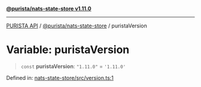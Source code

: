 [**@purista/nats-state-store v1.11.0**](../README.md)

***

[PURISTA API](../../../packages.md) / [@purista/nats-state-store](../README.md) / puristaVersion

# Variable: puristaVersion

> `const` **puristaVersion**: `"1.11.0"` = `'1.11.0'`

Defined in: [nats-state-store/src/version.ts:1](https://github.com/puristajs/purista/blob/master/packages/nats-state-store/src/version.ts#L1)
